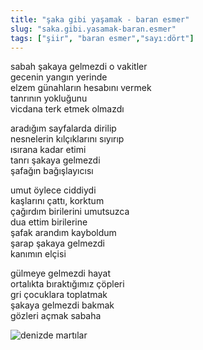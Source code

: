 ```yaml
---
title: "şaka gibi yaşamak - baran esmer"
slug: "saka.gibi.yasamak-baran.esmer"
tags: ["şiir", "baran esmer","sayı:dört"]
---
```

sabah şakaya gelmezdi o vakitler  
gecenin yangın yerinde\
elzem günahların hesabını vermek\
tanrının yokluğunu\
vicdana terk etmek olmazdı

aradığım sayfalarda dirilip\
nesnelerin kılçıklarını sıyırıp\
ısırana kadar etimi\
tanrı şakaya gelmezdi\
şafağın bağışlayıcısı

umut öylece ciddiydi\
kaşlarını çattı, korktum\
çağırdım birilerini umutsuzca\
dua ettim birilerine\
şafak arandım kayboldum\
şarap şakaya gelmezdi\
kanımın elçisi

gülmeye gelmezdi hayat\
ortalıkta bıraktığımız çöpleri\
gri çocuklara toplatmak\
şakaya gelmezdi bakmak\
gözleri açmak sabaha

![denizde martılar](/img/4.15.jpg)
